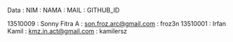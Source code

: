 Data :
 NIM : NAMA : MAIL : GITHUB_ID
 
 13510009 : Sonny Fitra A : son.froz.arc@gmail.com :  froz3n
 13510001 : Irfan Kamil : kmz.in.act@gmail.com : kamilersz
